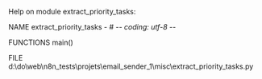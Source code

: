 Help on module extract_priority_tasks:

NAME
    extract_priority_tasks - # -*- coding: utf-8 -*-

FUNCTIONS
    main()

FILE
    d:\do\web\n8n_tests\projets\email_sender_1\misc\extract_priority_tasks.py


